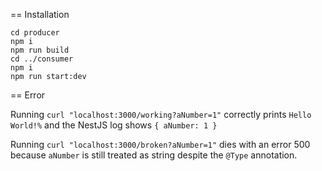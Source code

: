 == Installation

```
cd producer
npm i
npm run build
cd ../consumer
npm i
npm run start:dev
```

== Error

Running `curl "localhost:3000/working?aNumber=1"` correctly prints `Hello World!%` and the NestJS log shows `{ aNumber: 1 }`

Running `curl "localhost:3000/broken?aNumber=1"` dies with an error 500 because `aNumber` is still treated as string despite the `@Type` annotation.
